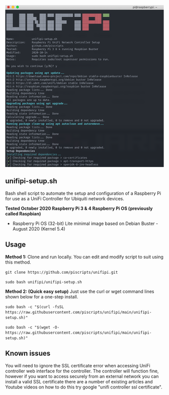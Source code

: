 ![UNiFiPi Terminal Screenshot](/terminal.png)  

## unifipi-setup.sh
Bash shell script to automate the setup and configuration of a Raspberry Pi for use as a UniFi Controller for Ubiquiti network devices.

**Tested October 2020 Raspberry Pi 3 & 4 Raspberry Pi OS (previously called Raspbian)**
- Raspberry Pi OS (32-bit) Lite minimal image based on Debian Buster - August 2020 (Kernel 5.4)    

## Usage
**Method 1:** Clone and run locally. You can edit and modify script to suit using this method.

`git clone https://github.com/piscripts/unifipi.git`

`sudo bash unifipi/unifipi-setup.sh`

**Method 2: (Quick easy setup)** Just use the curl or wget command lines shown below for a one-step install.

`sudo bash -c "$(curl -fsSL https://raw.githubusercontent.com/piscripts/unifipi/main/unifipi-setup.sh)"`

`sudo bash -c "$(wget -O- https://raw.githubusercontent.com/piscripts/unifipi/main/unifipi-setup.sh)"`

## Known issues

You will need to ignore the SSL certificate error when accessing UniFi controller web interface for the controller. The controller will function fine, however if you want to access securely from an external network you can install a valid SSL certificate there are a number of existing articles and Youtube videos on how to do this try google "unifi controller ssl certificate".
